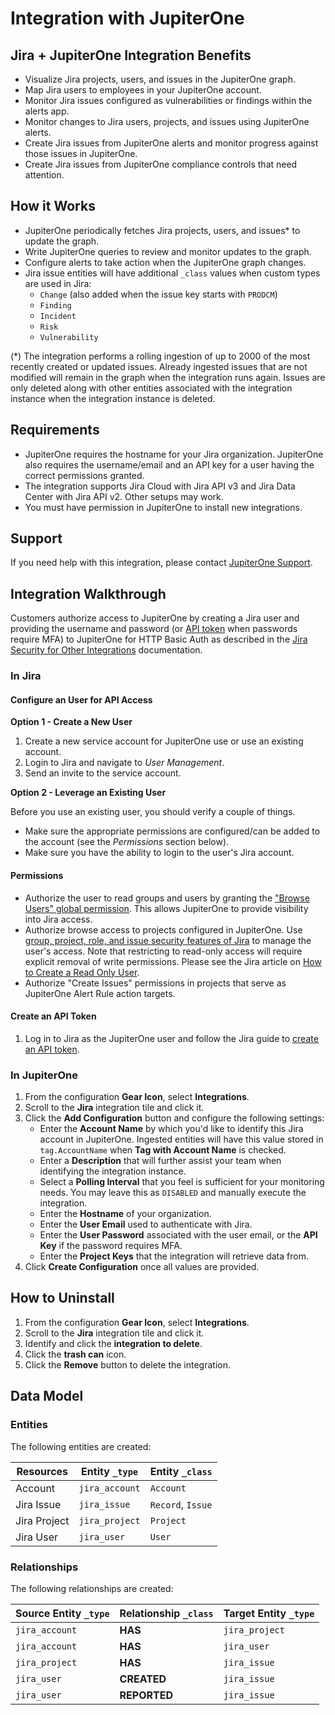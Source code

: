 # Integration with JupiterOne

## Jira + JupiterOne Integration Benefits

*   Visualize Jira projects, users, and issues in the JupiterOne graph.
*   Map Jira users to employees in your JupiterOne account.
*   Monitor Jira issues configured as vulnerabilities or findings within the
    alerts app.
*   Monitor changes to Jira users, projects, and issues using JupiterOne alerts.
*   Create Jira issues from JupiterOne alerts and monitor progress against those
    issues in JupiterOne.
*   Create Jira issues from JupiterOne compliance controls that need attention.

## How it Works

*   JupiterOne periodically fetches Jira projects, users, and issues\* to update
    the graph.
*   Write JupiterOne queries to review and monitor updates to the graph.
*   Configure alerts to take action when the JupiterOne graph changes.
*   Jira issue entities will have additional `_class` values when custom types are
    used in Jira:
    *   `Change` (also added when the issue key starts with `PRODCM`)
    *   `Finding`
    *   `Incident`
    *   `Risk`
    *   `Vulnerability`

(\*) The integration performs a rolling ingestion of up to 2000 of the most
recently created or updated issues. Already ingested issues that are not
modified will remain in the graph when the integration runs again. Issues are
only deleted along with other entities associated with the integration instance
when the integration instance is deleted.

## Requirements

*   JupiterOne requires the hostname for your Jira organization. JupiterOne also
    requires the username/email and an API key for a user having the correct
    permissions granted.
*   The integration supports Jira Cloud with Jira API v3 and Jira Data Center with
    Jira API v2. Other setups may work.
*   You must have permission in JupiterOne to install new integrations.

## Support

If you need help with this integration, please contact
[JupiterOne Support](https://support.jupiterone.io).

## Integration Walkthrough

Customers authorize access to JupiterOne by creating a Jira user and providing
the username and password (or [API token][2] when passwords require MFA) to
JupiterOne for HTTP Basic Auth as described in the [Jira Security for Other
Integrations][1] documentation.

### In Jira

#### Configure an User for API Access

**Option 1 - Create a New User**

1.  Create a new service account for JupiterOne use or use an existing account.
2.  Login to Jira and navigate to *User Management*.
3.  Send an invite to the service account.

**Option 2 - Leverage an Existing User**

Before you use an existing user, you should verify a couple of things.

*   Make sure the appropriate permissions are configured/can be added to the
    account (see the *Permissions* section below).
*   Make sure you have the ability to login to the user's Jira account.

#### Permissions

*   Authorize the user to read groups and users by granting the ["Browse Users"
    global permission][5]. This allows JupiterOne to provide visibility into Jira
    access.
*   Authorize browse access to projects configured in JupiterOne. Use [group,
    project, role, and issue security features of Jira][3] to manage the user's
    access. Note that restricting to read-only access will require explicit
    removal of write permissions. Please see the Jira article on [How to Create a
    Read Only User][4].
*   Authorize "Create Issues" permissions in projects that serve as JupiterOne
    Alert Rule action targets.

#### Create an API Token

1.  Log in to Jira as the JupiterOne user and follow the Jira guide to [create an
    API token][2].

### In JupiterOne

1.  From the configuration **Gear Icon**, select **Integrations**.
2.  Scroll to the **Jira** integration tile and click it.
3.  Click the **Add Configuration** button and configure the following settings:
    *   Enter the **Account Name** by which you'd like to identify this Jira
        account in JupiterOne. Ingested entities will have this value stored in
        `tag.AccountName` when **Tag with Account Name** is checked.
    *   Enter a **Description** that will further assist your team when identifying
        the integration instance.
    *   Select a **Polling Interval** that you feel is sufficient for your
        monitoring needs. You may leave this as `DISABLED` and manually execute the
        integration.
    *   Enter the **Hostname** of your organization.
    *   Enter the **User Email** used to authenticate with Jira.
    *   Enter the **User Password** associated with the user email, or the **API
        Key** if the password requires MFA.
    *   Enter the **Project Keys** that the integration will retrieve data from.
4.  Click **Create Configuration** once all values are provided.

## How to Uninstall

1.  From the configuration **Gear Icon**, select **Integrations**.
2.  Scroll to the **Jira** integration tile and click it.
3.  Identify and click the **integration to delete**.
4.  Click the **trash can** icon.
5.  Click the **Remove** button to delete the integration.

<!-- {J1_DOCUMENTATION_MARKER_START} -->

<!--
********************************************************************************
NOTE: ALL OF THE FOLLOWING DOCUMENTATION IS GENERATED USING THE
"j1-integration document" COMMAND. DO NOT EDIT BY HAND! PLEASE SEE THE DEVELOPER
DOCUMENTATION FOR USAGE INFORMATION:

https://github.com/JupiterOne/sdk/blob/main/docs/integrations/development.md
********************************************************************************
-->

## Data Model

### Entities

The following entities are created:

| Resources    | Entity `_type` | Entity `_class`   |
| ------------ | -------------- | ----------------- |
| Account      | `jira_account` | `Account`         |
| Jira Issue   | `jira_issue`   | `Record`, `Issue` |
| Jira Project | `jira_project` | `Project`         |
| Jira User    | `jira_user`    | `User`            |

### Relationships

The following relationships are created:

| Source Entity `_type` | Relationship `_class` | Target Entity `_type` |
| --------------------- | --------------------- | --------------------- |
| `jira_account`        | **HAS**               | `jira_project`        |
| `jira_account`        | **HAS**               | `jira_user`           |
| `jira_project`        | **HAS**               | `jira_issue`          |
| `jira_user`           | **CREATED**           | `jira_issue`          |
| `jira_user`           | **REPORTED**          | `jira_issue`          |

<!--
********************************************************************************
END OF GENERATED DOCUMENTATION AFTER BELOW MARKER
********************************************************************************
-->

<!-- {J1_DOCUMENTATION_MARKER_END} -->

[1]: https://developer.atlassian.com/cloud/jira/platform/security-for-other-integrations/

[2]: https://confluence.atlassian.com/cloud/api-tokens-938839638.html

[3]: https://support.atlassian.com/jira-core-cloud/docs/how-do-jira-permissions-work/

[4]: https://confluence.atlassian.com/jirakb/jira-cloud-how-to-create-a-read-only-user-779160729.html

[5]: https://confluence.atlassian.com/adminjiraserver/managing-global-permissions-938847142.html
